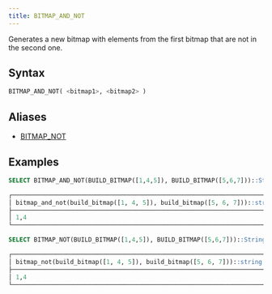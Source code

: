 ```yaml
---
title: BITMAP_AND_NOT
---
```


Generates a new bitmap with elements from the first bitmap that are not in the second one.

## Syntax

```sql
BITMAP_AND_NOT( <bitmap1>, <bitmap2> )
```

## Aliases

- [BITMAP_NOT](bitmap-not.md)

## Examples

```sql
SELECT BITMAP_AND_NOT(BUILD_BITMAP([1,4,5]), BUILD_BITMAP([5,6,7]))::String;

┌──────────────────────────────────────────────────────────────────────────┐
│ bitmap_and_not(build_bitmap([1, 4, 5]), build_bitmap([5, 6, 7]))::string │
├──────────────────────────────────────────────────────────────────────────┤
│ 1,4                                                                      │
└──────────────────────────────────────────────────────────────────────────┘

SELECT BITMAP_NOT(BUILD_BITMAP([1,4,5]), BUILD_BITMAP([5,6,7]))::String;

┌──────────────────────────────────────────────────────────────────────┐
│ bitmap_not(build_bitmap([1, 4, 5]), build_bitmap([5, 6, 7]))::string │
├──────────────────────────────────────────────────────────────────────┤
│ 1,4                                                                  │
└──────────────────────────────────────────────────────────────────────┘
```